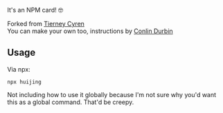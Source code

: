 It's an NPM card! 🤓

Forked from [Tierney Cyren](https://github.com/bnb/bitandbang)  
You can make your own too, instructions by [Conlin Durbin](https://dev.to/wuz/setting-up-a-npx-username-card-1pip)

## Usage
Via npx:
```
npx huijing
```

Not including how to use it globally because I'm not sure why you'd want this as a global command. That'd be creepy.